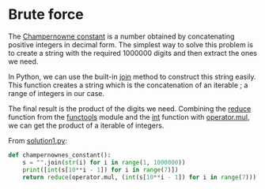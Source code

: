 # Brute force

The [Champernowne constant](https://en.wikipedia.org/wiki/Champernowne_constant) is a number obtained by concatenating positive integers in decimal form.
The simplest way to solve this problem is to create a string with the required 1000000 digits and then extract the ones we need.

In Python, we can use the built-in [join](https://docs.python.org/3/library/stdtypes.html#str.join) method to construct this string easily.
This function creates a string which is the concatenation of an iterable ; a range of integers in our case.

The final result is the product of the digits we need.
Combining the [reduce](https://docs.python.org/3/library/functools.html#functools.reduce) function from the [functools](https://docs.python.org/3/library/functools.html) module and the [int](https://docs.python.org/3/library/functions.html#int) function with [operator.mul](https://docs.python.org/3/library/operator.html#operator.mul), we can get the product of a iterable of integers.


From [solution1.py](https://github.com/TurtleSmoke/Project-Euler/blob/main/problems/problem_0040/solution1.py):

```python
def champernownes_constant():
    s = "".join(str(i) for i in range(1, 1000000))
    print([int(s[10**i - 1]) for i in range(7)])
    return reduce(operator.mul, (int(s[10**i - 1]) for i in range(7)))
```
